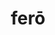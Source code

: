 ---
title: ferō
meaning: to bring
ch: seventeen
pos: verb
inf: ferre
infend: ferre
conjugation: irregular
derivative: reference
---